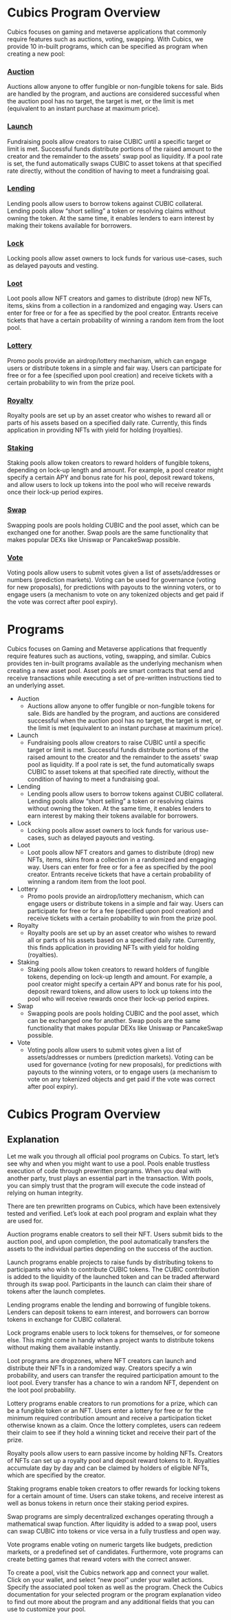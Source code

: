 # Cubics Program Overview

Cubics focuses on gaming and metaverse applications that commonly require features such as auctions, voting, swapping. With Cubics, we provide 10 in-built programs, which can be specified as program when creating a new pool:

### [Auction](auction.md)
Auctions allow anyone to offer fungible or non-fungible tokens for sale. Bids are handled by the program, and auctions are considered successful when the auction pool has no target, the target is met, or the limit is met (equivalent to an instant purchase at maximum price).

### [Launch](launch.md)
Fundraising pools allow creators to raise CUBIC until a specific target or limit is met. Successful funds distribute portions of the raised amount to the creator and the remainder to the assets' swap pool as liquidity. If a pool rate is set, the fund automatically swaps CUBIC to asset tokens at that specified rate directly, without the condition of having to meet a fundraising goal.

### [Lending](lending.md)
Lending pools allow users to borrow tokens against CUBIC collateral. Lending pools allow “short selling” a token or resolving claims without owning the token. At the same time, it enables lenders to earn interest by making their tokens available for borrowers.

### [Lock](lock.md)
Locking pools allow asset owners to lock funds for various use-cases, such as delayed payouts and vesting.

### [Loot](loot.md)
Loot pools allow NFT creators and games to distribute (drop) new NFTs, items, skins from a collection in a randomized and engaging way. Users can enter for free or for a fee as specified by the pool creator. Entrants receive tickets that have a certain probability of winning a random item from the loot pool.

### [Lottery](lottery.md)
Promo pools provide an airdrop/lottery mechanism, which can engage users or distribute tokens in a simple and fair way. Users can participate for free or for a fee (specified upon pool creation) and receive tickets with a certain probability to win from the prize pool.

### [Royalty](royalty.md)
Royalty pools are set up by an asset creator who wishes to reward all or parts of his assets based on a specified daily rate. Currently, this finds application in providing NFTs with yield for holding (royalties).

### [Staking](staking.md)
Staking pools allow token creators to reward holders of fungible tokens, depending on lock-up length and amount. For example, a pool creator might specify a certain APY and bonus rate for his pool, deposit reward tokens, and allow users to lock up tokens into the pool who will receive rewards once their lock-up period expires.

### [Swap](swap.md)
Swapping pools are pools holding CUBIC and the pool asset, which can be exchanged one for another. Swap pools are the same functionality that makes popular DEXs like Uniswap or PancakeSwap possible.

### [Vote](vote.md)
Voting pools allow users to submit votes given a list of assets/addresses or numbers (prediction markets). Voting can be used for governance (voting for new proposals), for predictions with payouts to the winning voters, or to engage users (a mechanism to vote on any tokenized objects and get paid if the vote was correct after pool expiry).



# Programs

Cubics focuses on Gaming and Metaverse applications that frequently require features such as auctions, voting, swapping, and similar. Cubics provides ten in-built programs available as the underlying mechanism when creating a new asset pool. Asset pools are smart contracts that send and receive transactions while executing a set of pre-written instructions tied to an underlying asset.



* Auction
    * Auctions allow anyone to offer fungible or non-fungible tokens for sale. Bids are handled by the program, and auctions are considered successful when the auction pool has no target, the target is met, or the limit is met (equivalent to an instant purchase at maximum price).
* Launch
    * Fundraising pools allow creators to raise CUBIC until a specific target or limit is met. Successful funds distribute portions of the raised amount to the creator and the remainder to the assets' swap pool as liquidity. If a pool rate is set, the fund automatically swaps CUBIC to asset tokens at that specified rate directly, without the condition of having to meet a fundraising goal.
* Lending
    * Lending pools allow users to borrow tokens against CUBIC collateral. Lending pools allow “short selling” a token or resolving claims without owning the token. At the same time, it enables lenders to earn interest by making their tokens available for borrowers.
* Lock
    * Locking pools allow asset owners to lock funds for various use-cases, such as delayed payouts and vesting.
* Loot
    * Loot pools allow NFT creators and games to distribute (drop) new NFTs, items, skins from a collection in a randomized and engaging way. Users can enter for free or for a fee as specified by the pool creator. Entrants receive tickets that have a certain probability of winning a random item from the loot pool.
* Lottery
    * Promo pools provide an airdrop/lottery mechanism, which can engage users or distribute tokens in a simple and fair way. Users can participate for free or for a fee (specified upon pool creation) and receive tickets with a certain probability to win from the prize pool.
* Royalty
    * Royalty pools are set up by an asset creator who wishes to reward all or parts of his assets based on a specified daily rate. Currently, this finds application in providing NFTs with yield for holding (royalties).
* Staking
    * Staking pools allow token creators to reward holders of fungible tokens, depending on lock-up length and amount. For example, a pool creator might specify a certain APY and bonus rate for his pool, deposit reward tokens, and allow users to lock up tokens into the pool who will receive rewards once their lock-up period expires.
* Swap
    * Swapping pools are pools holding CUBIC and the pool asset, which can be exchanged one for another. Swap pools are the same functionality that makes popular DEXs like Uniswap or PancakeSwap possible.
* Vote
    * Voting pools allow users to submit votes given a list of assets/addresses or numbers (prediction markets). Voting can be used for governance (voting for new proposals), for predictions with payouts to the winning voters, or to engage users (a mechanism to vote on any tokenized objects and get paid if the vote was correct after pool expiry).




# Cubics Program Overview

## Explanation
Let me walk you through all official pool programs on Cubics. To start, let’s see why and when you might want to use a pool. Pools enable trustless execution of code through prewritten programs. When you deal with another party, trust plays an essential part in the transaction. With pools, you can simply trust that the program will execute the code instead of relying on human integrity.

There are ten prewritten programs on Cubics, which have been extensively tested and verified. Let’s look at each pool program and explain what they are used for.

Auction programs enable creators to sell their NFT. Users submit bids to the auction pool, and upon completion, the pool automatically transfers the assets to the individual parties depending on the success of the auction.

Launch programs enable projects to raise funds by distributing tokens to participants who wish to contribute CUBIC tokens. The CUBIC contribution is added to the liquidity of the launched token and can be traded afterward through its swap pool. Participants in the launch can claim their share of tokens after the launch completes.

Lending programs enable the lending and borrowing of fungible tokens. Lenders can deposit tokens to earn interest, and borrowers can borrow tokens in exchange for CUBIC collateral.

Lock programs enable users to lock tokens for themselves, or for someone else. This might come in handy when a project wants to distribute tokens without making them available instantly.

Loot programs are dropzones, where NFT creators can launch and distribute their NFTs in a randomized way. Creators specify a win probability, and users can transfer the required participation amount to the loot pool. Every transfer has a chance to win a random NFT, dependent on the loot pool probability.

Lottery programs enable creators to run promotions for a prize, which can be a fungible token or an NFT. Users enter a lottery for free or for the minimum required contribution amount and receive a participation ticket otherwise known as a claim. Once the lottery completes, users can redeem their claim to see if they hold a winning ticket and receive their part of the prize.

Royalty pools allow users to earn passive income by holding NFTs. Creators of NFTs can set up a royalty pool and deposit reward tokens to it. Royalties accumulate day by day and can be claimed by holders of eligible NFTs, which are specified by the creator.

Staking programs enable token creators to offer rewards for locking tokens for a certain amount of time. Users can stake tokens, and receive interest as well as bonus tokens in return once their staking period expires.

Swap programs are simply decentralized exchanges operating through a mathematical swap function. After liquidity is added to a swap pool, users can swap CUBIC into tokens or vice versa in a fully trustless and open way.

Vote programs enable voting on numeric targets like budgets, prediction markets, or a predefined set of candidates. Furthermore, vote programs can create betting games that reward voters with the correct answer.

To create a pool, visit the Cubics network app and connect your wallet. Click on your wallet, and select “new pool” under your wallet actions. Specify the associated pool token as well as the program. Check the Cubics documentation for your selected program or the program explanation video to find out more about the program and any additional fields that you can use to customize your pool.
